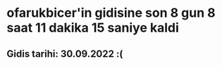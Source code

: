 # ofarukbicer'in gidisine son 8 gun 8 saat 11 dakika 15 saniye kaldi

## Gidis tarihi: 30.09.2022 :(
